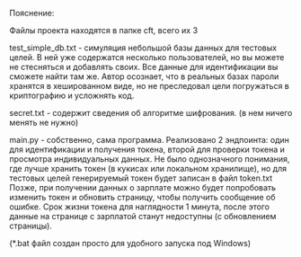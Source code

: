 Пояснение:

Файлы проекта находятся в папке cft, всего их 3

test_simple_db.txt - симуляция небольшой базы данных для тестовых целей. 
В ней уже содержатся несколько пользователей, но вы можете не стесняться и добавлять своих. Все данные для идентификации вы сможете найти там же.
Автор осознает, что в реальных базах пароли хранятся в хешированном виде, но не преследовал цели погружаться в криптографию и усложнять код.
  
secret.txt - содержит сведения об алгоритме шифрования. (в нем ничего менять не нужно)

main.py - собственно, сама программа. Реализовано 2 эндпоинта: один для идентификации и получения токена, второй для проверки токена и просмотра индивидуальных данных.
Не было однозначного понимания, где лучше хранить токен (в кукисах или локальном хранилище), но для тестовых целей генерируемый токен будет записан в файл token.txt
Позже, при получении данных о зарплате можно будет попробовать изменить токен и обновить страницу, чтобы получить сообщение об ошибке.
Срок жизни токена для наглядности 1 минута, после этого данные на странице с зарплатой станут недоступны (с обновлением страницы).

(*.bat файл создан просто для удобного запуска под Windows)
